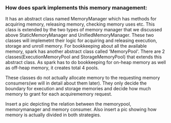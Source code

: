 ### How does spark implements this memory management:

It has an abstract class named MemoryManager which has methods for acquiring memory, releasing memory, checking memory 
uses etc. This class is extended by the two types of memory manager that we discussed above StaticMemoryManager and 
UnifiedMemoryManager. These two classes will implemetnt their logic for acquiring and releasing execution, storage and 
unroll memory. For bookkeeping about all the available memory, spark has another abstract class called 'MemoryPool'. 
There are 2 classes(ExecutionMemoryPool and StorageMemoryPool) that extends this abstract class. As spark has to do 
bookkeeping for on-heap memory as well as off-heap memory, it creates total 4 pools.

These classes do not actually allocate memory to the requesting memory consumers(we will in detail about them later). 
They only decide the boundary for execution and storage memories and decide how much memory to grant for each 
acquirememory request.

Insert a pic depicting the relation between the memorypool, memorymanager and memory consumer. Also insert a pic showing
how memory is actually divided in both strategies. 
